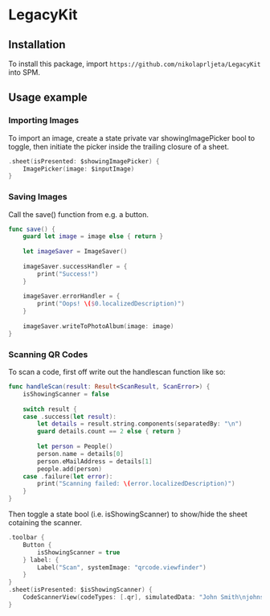 # LegacyKit

## Installation

To install this package, import `https://github.com/nikolaprljeta/LegacyKit` into SPM.

## Usage example

### Importing Images
To import an image, create a state private var showingImagePicker bool to toggle, then initiate the picker inside the trailing closure of a sheet.
```swift
.sheet(isPresented: $showingImagePicker) {
    ImagePicker(image: $inputImage)
}
```

### Saving Images
Call the save() function from e.g. a button.
```swift
func save() {
    guard let image = image else { return }
        
    let imageSaver = ImageSaver()
        
    imageSaver.successHandler = {
        print("Success!")
    }
        
    imageSaver.errorHandler = {
        print("Oops! \($0.localizedDescription)")
    }
        
    imageSaver.writeToPhotoAlbum(image: image)
}
```

### Scanning QR Codes
To scan a code, first off write out the handlescan function like so:
```swift
func handleScan(result: Result<ScanResult, ScanError>) {
    isShowingScanner = false
        
    switch result {
    case .success(let result):
        let details = result.string.components(separatedBy: "\n")
        guard details.count == 2 else { return }
            
        let person = People()
        person.name = details[0]
        person.eMailAddress = details[1]
        people.add(person)
    case .failure(let error):
        print("Scanning failed: \(error.localizedDescription)")
    }
}
```

Then toggle a state bool (i.e. isShowingScanner) to show/hide the sheet cotaining the scanner.
```swift
.toolbar {
    Button {
        isShowingScanner = true
    } label: {
        Label("Scan", systemImage: "qrcode.viewfinder")
    }
}
.sheet(isPresented: $isShowingScanner) {
    CodeScannerView(codeTypes: [.qr], simulatedData: "John Smith\njohnsmith@example.com", completion: handleScan)
}
```
